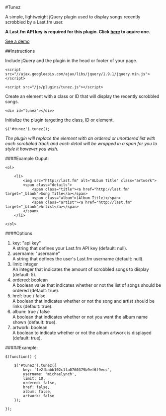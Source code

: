 #Tunez

A simple, lightweight jQuery plugin used to display songs recently scrobbled by a Last.fm user.

<strong>A Last.fm API key is required for this plugin. Click <a href="http://www.last.fm/api/account/create" target="_blank">here</a> to aquire one.</strong>

<a href="http://michael-lynch.github.io/tunez/" target="_blank">See a demo</a>

##Instructions

Include jQuery and the plugin in the head or footer of your page.

    <script src="//ajax.googleapis.com/ajax/libs/jquery/1.9.1/jquery.min.js"></script>
    
    <script src="/js/plugins/tunez.js"></script>
    
Create an element with a class or ID that will display the recently scrobbled songs.

	<div id="tunez"></div>
    
Initialize the plugin targeting the class, ID or element. 

	$('#tunez').tunez();
	
<em>The plugin will replace the element with an ordered or unordered list with each scrobbled track and each detail will be wrapped in a span for you to style it however you wish.</em>

####Example Ouput:

	<ol>

		<li>
			<img src="http://last.fm" alt="ALbum Title" class="artwork">
			<span class="details">
				<span class="title"><a href="http://last.fm" target="_blank">Song Title</a></span>
				<span class="album">(Album Title)</span>
				<span class="artist"><a href="http://last.fm" target="_blank">Artist</a></span>
			</span>
		</li>

	</ol>
	
####Options

<ol>

<li>
key: "api key"
<br />A string that defines your Last.fm API key (default: null).
</li>

<li>username: "username"
<br />A string that defines the user's Last.fm username (default: null). 
</li>

<li>limit: integer
<br />An integer that indicates the amount of scrobbled songs to display (default: 5).
</li>

<li>ordered: boolean
<br />A boolean value that indicates whether or not the list of songs should be ordered (default: true).
</li>

<li>href: true / false
<br />A boolean that indicates whether or not the song and artist should be links (default: true).
</li>

<li>album: true / false
<br />A boolean that indicates whether or not you want the album name shown (default: true).
</li>

<li>artwork: boolean
<br />A boolean to indicate whether or not the album artwork is displayed (default: true).
</li>

</ol>

#####Example:

	$(function() {

		$('#tunez').tunez({
			key: '1e2fbabb102c1fa0760379b9ef6f9ecc',
			username: 'michaelynch',
			limit: 10,
			ordered: false,
			href: false,
			album: false,
			artwork: false
		});
		
	});